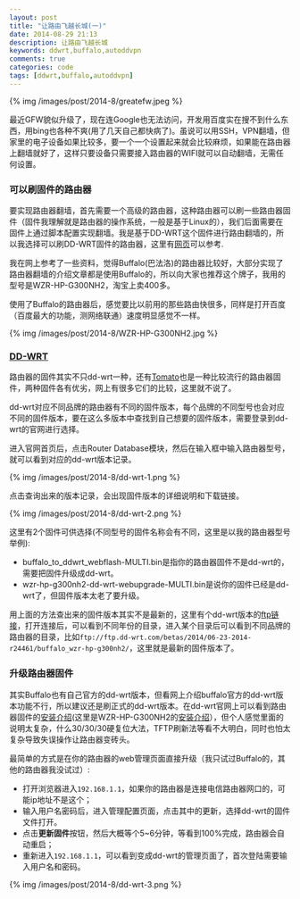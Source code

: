 ```yaml
---
layout: post
title: "让路由飞越长城(一)"
date: 2014-08-29 21:13
description: 让路由飞越长城
keywords: ddwrt,buffalo,autoddvpn
comments: true
categories: code
tags: [ddwrt,buffalo,autoddvpn]
---
```

  
{% img /images/post/2014-8/greatefw.jpeg %}  
  
最近GFW貌似升级了，现在连Google也无法访问，开发用百度实在搜不到什么东西，用bing也各种不爽(用了几天自己都快病了)。虽说可以用SSH，VPN翻墙，但家里的电子设备如果比较多，要一个一个设置起来就会比较麻烦，如果能在路由器上翻墙就好了，这样只要设备只需要接入路由器的WIFI就可以自动翻墙，无需任何设置。  
<!--more-->
  
### 可以刷固件的路由器
要实现路由器翻墙，首先需要一个高级的路由器，这种路由器可以刷一些路由器固件（固件我理解就是路由器的操作系统，一般是基于Linux的），我们后面需要在固件上通过脚本配置实现翻墙。我是基于DD-WRT这个固件进行路由翻墙的，所以我选择可以刷DD-WRT固件的路由器，这里有[网页][dd-wrt-devs]可以参考.  

我在网上参考了一些资料，觉得Buffalo(巴法洛)的路由器比较好，大部分实现了路由器翻墙的介绍文章都是使用Buffalo的，所以向大家也推荐这个牌子，我用的型号是WZR-HP-G300NH2，淘宝上卖400多。  

使用了Buffalo的路由器后，感觉要比以前用的那些路由快很多，同样是打开百度（百度最大的功能，测网络联通）速度明显感觉不一样。  
  
{% img /images/post/2014-8/WZR-HP-G300NH2.jpg %}  
  
### [DD-WRT][dd-wrt-index]
路由器的固件其实不只dd-wrt一种，还有[Tomato][tomato-index]也是一种比较流行的路由器固件，两种固件各有优劣，网上有很多它们的比较，这里就不说了。  
  
dd-wrt对应不同品牌的路由器有不同的固件版本，每个品牌的不同型号也会对应不同的固件版本，要在这么多版本中查找到自己想要的固件版本，需要登录到dd-wrt的官网进行选择。  
  
进入官网首页后，点击Router Database模块，然后在输入框中输入路由器型号，就可以看到对应的dd-wrt版本记录。  

{% img /images/post/2014-8/dd-wrt-1.png %}  
  
点击查询出来的版本记录，会出现固件版本的详细说明和下载链接。
  
{% img /images/post/2014-8/dd-wrt-2.png %}  
  
这里有2个固件可供选择(不同型号的固件名称会有不同，这里是以我的路由器型号举例):  
  
* buffalo_to_ddwrt_webflash-MULTI.bin是指你的路由器固件不是dd-wrt的，需要把固件升级成dd-wrt。
* wzr-hp-g300nh2-dd-wrt-webupgrade-MULTI.bin是说你的固件已经是dd-wrt了，但固件版本太老了要升级。
  
用上面的方法查出来的固件版本其实不是最新的，这里有个dd-wrt版本的[ftp链接][dd-wrt-ftp]，打开连接后，可以看到不同年份的目录，进入某个目录后可以看到不同品牌的路由器的目录，比如`ftp://ftp.dd-wrt.com/betas/2014/06-23-2014-r24461/buffalo_wzr-hp-g300nh2/`，这里就是最新的固件版本了。  
  
### 升级路由器固件
其实Buffalo也有自己官方的dd-wrt版本，但看网上介绍buffalo官方的dd-wrt版本功能不行，所以建议还是刷正式的dd-wrt版本。在dd-wrt官网上可以看到路由器固件的[安装介绍][dd-wrt-install](这里是WZR-HP-G300NH2的[安装介绍][dd-wrt-install-special]），但个人感觉里面的说明太复杂，什么30/30/30硬复位大法，TFTP刷新法等看不大明白，同时也怕太复杂导致失误操作让路由器变砖头。  
  
最简单的方式是在你的路由器的web管理页面直接升级（我只试过Buffalo的，其他的路由器我没试过）:

* 打开浏览器进入`192.168.1.1`，如果你的路由器是连接电信路由器网口的，可能ip地址不是这个；
* 输入用户名密码后，进入管理配置页面，点击其中的更新，选择dd-wrt的固件文件打开。
* 点击**更新固件**按钮，然后大概等个5~6分钟，等看到100%完成，路由器会自动重启；
* 重新进入`192.168.1.1`，可以看到变成dd-wrt的管理页面了，首次登陆需要输入用户名和密码。
  
{% img /images/post/2014-8/dd-wrt-3.png %}  
  

[dd-wrt-devs]: http://www.dd-wrt.com/wiki/index.php/Supported_Devices
[dd-wrt-index]: http://www.dd-wrt.com
[tomato-index]: http://www.polarcloud.com/tomato
[dd-wrt-ftp]: ftp://ftp.dd-wrt.com/betas/
[dd-wrt-install]: http://www.dd-wrt.com/wiki/index.php/Installation
[dd-wrt-install-special]: http://dd-wrt.com/wiki/index.php/Buffalo_WZR-HP-G300NH

